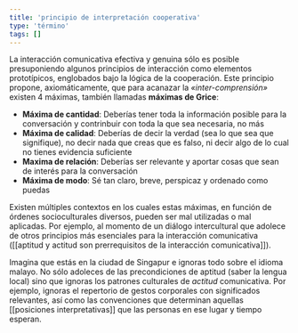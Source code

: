 ```yaml
---
title: 'principio de interpretación cooperativa'
type: 'término'
tags: []
---
```


La interacción comunicativa efectiva y genuina sólo es posible presuponiendo algunos principios de interacción como elementos prototípicos, englobados bajo la lógica de la cooperación. Este principio propone, axiomáticamente, que para acanazar la *«inter-comprensión»* existen 4 máximas, también llamadas **máximas de Grice**:

- **Máxima de  cantidad**: Deberías tener toda la información posible para la conversación y contrinbuir con toda la que sea necesaria, no más
- **Máxima de calidad**: Deberías de decir la verdad (sea lo que sea que signifique), no decir nada que creas que es falso, ni decir algo de lo cual no tienes evidencia suficiente
- **Maxima de relación**: Deberías ser relevante y aportar cosas que sean de interés para la conversación
- **Máxima de modo**: Sé tan claro, breve, perspicaz y ordenado como puedas

Existen múltiples contextos en los cuales estas máximas, en función de órdenes socioculturales diversos, pueden ser mal utilizadas o mal aplicadas. Por ejemplo, al momento de un diálogo intercultural que adolece de otros principios más esenciales para la interacción comunicativa ([[aptitud y actitud son prerrequisitos de la interacción comunicativa]]).

Imagina que estás en la ciudad de Singapur e ignoras todo sobre el idioma malayo. No sólo adoleces de las precondiciones de aptitud (saber la lengua local) sino que ignoras los patrones culturales de *actitud* comunicativa. Por ejemplo, ignoras el repertorio de gestos corporales con significados relevantes, así como las convenciones que determinan aquellas [[posiciones interpretativas]] que las personas en ese lugar y tiempo esperan.
